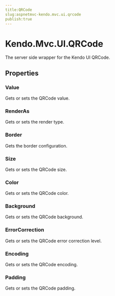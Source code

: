 ```yaml
---
title:QRCode
slug:aspnetmvc-kendo.mvc.ui.qrcode
publish:true
---
```


# Kendo.Mvc.UI.QRCode
The server side wrapper for the Kendo UI QRCode.


## Properties
### Value
Gets or sets the QRCode value.
### RenderAs
Gets or sets the render type.
### Border
Gets the border configuration.
### Size
Gets or sets the QRCode size.
### Color
Gets or sets the QRCode color.
### Background
Gets or sets the QRCode background.
### ErrorCorrection
Gets or sets the QRCode error correction level.
### Encoding
Gets or sets the QRCode encoding.
### Padding
Gets or sets the QRCode padding.



